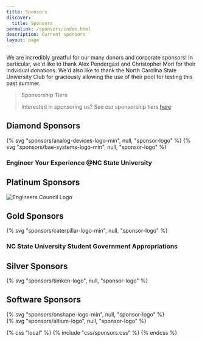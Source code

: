 ```yaml
---
title: Sponsors
discover:
  title: Sponsors
permalink: /sponsors/index.html
description: Current sponsors
layout: page
---
```

We are incredibly greatful for our many donors and corporate sponsors! In particular, we'd like to thank Alex Pendergast and Christopher Mori for their indvidual donations. We'd also like to thank the North Carolina State University Club for graciously allowing the use of their pool for testing this past summer.
> Sponsorship Tiers
>
> Interested in sponsoring us? See our sponsorship tiers [here](/sponsors/tiers.html)



## Diamond Sponsors
<div class="grid" data-layout="thirds">
{% svg "sponsors/analog-devices-logo-min", null, "sponsor-logo" %}
{% svg "sponsors/bae-systems-logo-min", null, "sponsor-logo" %}
<h3>Engineer Your Experience @NC State University</h3>
</div>

## Platinum Sponsors
<div class="grid" data-layout="thirds">
<img src = "/assets/images/sponsors/engineers-council-logo.png" alt = "Engineers Council Logo">
<p></p>
<p></p>
</div>

## Gold Sponsors

<div class="grid" data-layout="thirds">
{% svg "sponsors/caterpillar-logo-min", null, "sponsor-logo" %}
<h3>NC State University Student Government Appropriations</h3>
<p></p>
</div>

## Silver Sponsors
<div class="grid" data-layout="thirds">
{% svg "sponsors/timken-logo", null, "sponsor-logo" %}
<p></p>
<p></p>
</div>

## Software Sponsors
<div class="grid" data-layout="thirds">
{% svg "sponsors/onshape-logo-min", null, "sponsor-logo" %}<br>
{% svg "sponsors/altium-logo", null, "sponsor-logo" %}
<p></p>
</div>

{% css "local" %}
  {% include "css/sponsors.css" %}
{% endcss %}
